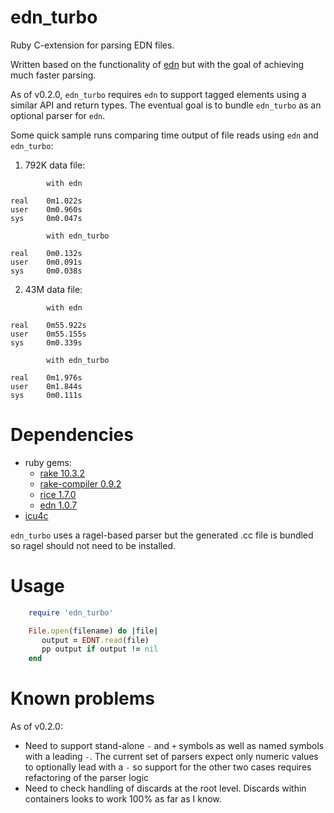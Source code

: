 edn_turbo
============

Ruby C-extension for parsing EDN files.

Written based on the functionality of
[edn](https://github.com/relevance/edn-ruby) but with the goal of
achieving much faster parsing. 

As of v0.2.0, `edn_turbo` requires `edn` to support tagged elements 
using a similar API and return types. The eventual goal is to bundle 
`edn_turbo` as an optional parser for `edn`.

Some quick sample runs comparing time output of file reads using `edn`
and `edn_turbo`:

1. 792K data file:

```
        with edn

real    0m1.022s
user    0m0.960s
sys     0m0.047s

        with edn_turbo

real    0m0.132s
user    0m0.091s
sys     0m0.038s
```

2. 43M data file:

```
        with edn

real    0m55.922s
user    0m55.155s
sys     0m0.339s

        with edn_turbo

real    0m1.976s
user    0m1.844s
sys     0m0.111s
```

Dependencies
============

- ruby gems:
  - [rake 10.3.2](http://rake.rubyforge.org)
  - [rake-compiler 0.9.2](http://rake-compiler.rubyforge.org)
  - [rice 1.7.0](http://rice.rubyforge.org)
  - [edn 1.0.7](https://github.com/relevance/edn-ruby)
- [icu4c](http://icu-project.org/apiref/icu4c/)

`edn_turbo` uses a ragel-based parser but the generated .cc file is
bundled so ragel should not need to be installed. 

Usage
=====
```ruby
    require 'edn_turbo'

    File.open(filename) do |file|
       output = EDNT.read(file)
       pp output if output != nil
    end
```

Known problems
==============
As of v0.2.0:

- Need to support stand-alone `-` and `+` symbols as well as named 
symbols with a leading `-`. The current set of parsers expect only
numeric values to optionally lead with a `-` so support for the
other two cases requires refactoring of the parser logic
- Need to check handling of discards at the root level. Discards
within containers looks to work 100% as far as I know.
